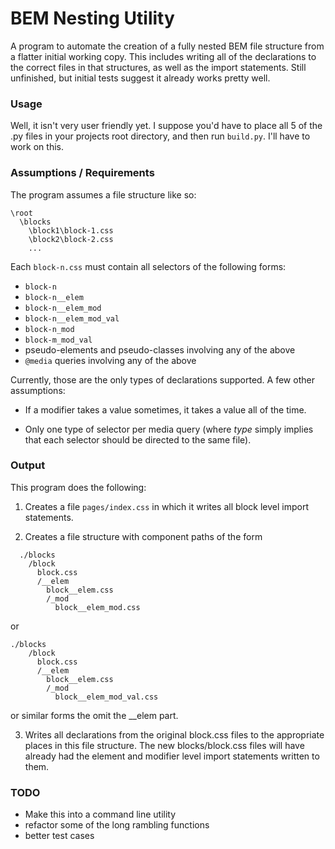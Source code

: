 # BEM Nesting Utility

A program to automate the creation of a fully nested BEM file structure from a flatter initial working copy.  This includes writing all of the declarations to the correct files in that structures, as well as the import statements. Still unfinished, but
initial tests suggest it already works pretty well.

### Usage

Well, it isn't very user friendly yet.  I suppose you'd have to place all 5 of the .py files in your projects root directory, and then
run `build.py`.  I'll have to work on this.

### Assumptions / Requirements

The program assumes a file structure like so:

```
\root
  \blocks
    \block1\block-1.css
    \block2\block-2.css
    ...
```

Each `block-n.css` must contain all selectors of the following forms:

* `block-n`
* `block-n__elem`
* `block-n__elem_mod`
* `block-n__elem_mod_val`
* `block-n_mod`
* `block-m_mod_val`
* pseudo-elements and pseudo-classes involving any of the above
* `@media` queries involving any of the above

Currently, those are the only types of declarations supported.  A few other assumptions:

- If a modifier takes a value sometimes, it takes a value all of the time.

- Only one type of selector per media query (where _type_ simply implies that each selector should be directed to the same file).

### Output

This program does the following:

  1. Creates a file `pages/index.css` in which it writes all block level import statements.   

  2. Creates a file structure with component paths of the form
  ```
    ./blocks
      /block
        block.css
        /__elem
          block__elem.css
          /_mod
            block__elem_mod.css
  ```

  or 

  ```
  ./blocks
      /block
        block.css
        /__elem
          block__elem.css
          /_mod
            block__elem_mod_val.css
  ```

  or similar forms the omit the __elem part. 

  3. Writes all declarations from the original block.css files to the
  appropriate places in this file structure.  The new blocks/block.css
  files will have already had the element and modifier level import 
  statements written to them.


### TODO

- Make this into a command line utility
- refactor some of the long rambling functions
- better test cases